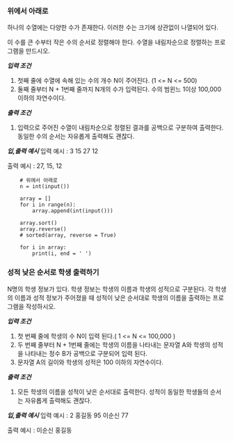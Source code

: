 ### 위에서 아래로

하나의 수열에는 다양한 수가 존재한다. 이러한 수는 크기에 상관없이 나열되어 있다. 

이 수를 큰 수부터 작은 수의 순서로 정렬해야 한다. 수열을 내림차순으로 정렬하는 프로그램을 만드시오.

***입력 조건***
1. 첫째 줄에 수열에 속해 있는 수의 개수 N이 주어진다. (1 <= N <= 500)
2. 둘째 줄부터 N + 1번째 줄까지 N개의 수가 입력된다. 수의 범윈느 1이상 100,000 이하의 자연수이다.

***출력 조건***
1. 입력으로 주어진 수열이 내림차순으로 정렬된 결과를 공백으로 구분하여 출력한다. 동일한 수의 순서는 자유롭게 출력해도 괜찮다.

***입,출력 예시***
입력 예시 :
3
15
27
12

출력 예시 : 27, 15, 12


        # 위에서 아래로
        n = int(input())
        
        array = []
        for i in range(n):
            array.append(int(input()))
        
        array.sort()
        array.reverse()
        # sorted(array, reverse = True)
        
        for i in array:
            print(i, end = ' ')


### 성적 낮은 순서로 학생 출력하기

N명의 학생 정보가 있다. 학생 정보는 학생의 이름과 학생의 성적으로 구분된다. 각 학생의 이름과 성적 정보가 주어졌을 때 성적이 낮은 순서대로 학생의 이름을 출력하는 프로그램을 작성하시오.

***입력 조건***
1. 첫 번째 줄에 학생의 수 N이 입력 된다.( 1 <= N <= 100,000 )
2. 두 번째 줄부터 N + 1번째 줄에는 학생의 이름을 나타내는 문자열 A와 학생의 성적을 나타내는 정수 B가 공백으로 구분되어 입력 된다.
3. 문자열 A의 길이와 학생의 성적은 100 이하의 자연수이다.

***출력 조건***
1. 모든 학생의 이름을 성적이 낮은 순서대로 출력한다. 성적이 동일한 학생들의 순서는 자유롭게 출력해도 괜찮다.

***입,출력 예시***
입력 예시 :
2
홍길동 95
이순신 77

출력 예시 :
이순신 홍길동